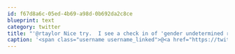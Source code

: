 ```yaml
---
id: f67d8a6c-05ed-4b69-a98d-0b692da2c8ce
blueprint: text
category: twitter
title: "'@rtaylor Nice try.  I see a check in of 'gender undetermined restroom' in your future."
caption: '<span class="username username_linked">@<a href="https://twitter.com/rtaylor" title="Elon Musk">rtaylor</a></span> Nice try.  I see a check in of ''gender undetermined restroom'' in your future.'
---
```

